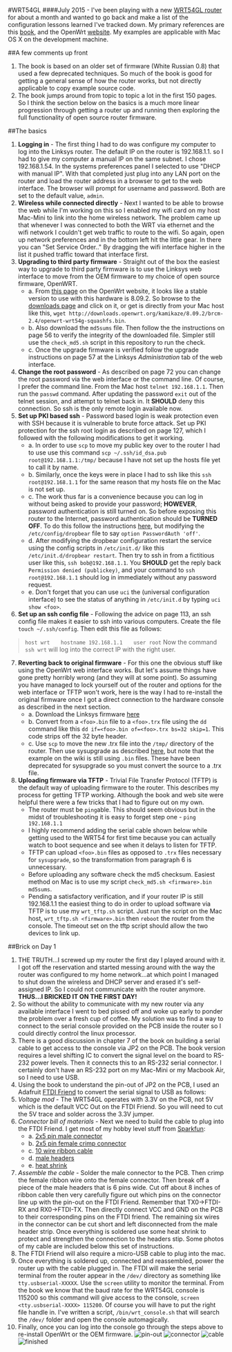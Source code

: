 #WRT54GL
####July 2015 - I've been playing with a new [WRT54GL router](http://www.amazon.com/Linksys-WRT54GL-Wireless-G-Broadband-Router/dp/B000BTL0OA/ref=sr_1_1?s=electronics&ie=UTF8&qid=1436047039&sr=1-1&keywords=wrt54gl) for about a month and wanted to go back and make a list of the configuration lessons learned I've tracked down.  My primary references are this [book](http://www.amazon.com/Linksys-WRT54G-Ultimate-Hacking-Asadoorian/dp/1597491667/ref=sr_1_1?s=books&ie=UTF8&qid=1436045407&sr=1-1&keywords=wrt54g), and the OpenWrt [website](openwrt.org).  My examples are applicable with Mac OS X on the development machine.

##A few comments up front
1. The book is based on an older set of firmware (White Russian 0.8) that used a few deprecated techniques.  So much of the book is good for getting a general sense of how the router works, but not directly applicable to copy example source code.
2. The book jumps around from topic to topic a lot in the first 150 pages.  So I think the section below on the basics is a much more linear progression through getting a router up and running then exploring the full functionality of open source router firmware.

##The basics
1. **Logging in** - The first thing I had to do was configure my computer to log into  the Linksys router.  The default IP on the router is 192.168.1.1. so I had to give my computer a manual IP on the same subnet. I chose 192.168.1.54.  In the systems preferences panel I selected to use "DHCP with manual IP".  With that completed just plug into any LAN port on the router and load the router address in a browser to get to the web interface.  The browser will prompt for username and password.  Both are set to the default value, `admin`.
2. **Wireless while connected directly** - Next I wanted to be able to browse the web while I'm working on this so I enabled my wifi card on my host Mac-Mini to link into the home wireless network.  The problem came up that whenever I was connected to both the WRT via ethernet and the wifi network I couldn't get web traffic to route to the wifi.  So again, open up network preferences and in the bottom left hit the little gear.  In there you can "Set Service Order.."  By dragging the wifi interface higher in the list it pushed traffic toward that interface first.
3. **Upgrading to third party firmware** - Straight out of the box the easiest way to upgrade to third party firmware is to use the Linksys web interface to move from the OEM firmware to my choice of open source firmware, OpenWRT.  
	* a. From [this page](http://wiki.openwrt.org/toh/linksys/wrt54g) on the OpenWrt website, it looks like a stable version to use with this hardware is 8.09.2.  So browse to the [downloads page](http://downloads.openwrt.org/kamikaze/8.09.2/brcm-2.4/) and click on it, or get is directly from your Mac host like this, `wget http://downloads.openwrt.org/kamikaze/8.09.2/brcm-2.4/openwrt-wrt54g-squashfs.bin`. 
	* b. Also download the `md5sums` file.  Then follow the the instructions on page 56 to verify the integrity of the downloaded file.  Simpler still use the `check_md5.sh` script in this repository to run the check.
	* c. Once the upgrade firmware is verified follow the upgrade instructions on page 57 at the Linksys *Administration* tab of the web interface.
4. **Change the root password** - As described on page 72 you can change the root password via the web interface or the command line.  Of course, I prefer the command line.  From the Mac host `telnet 192.168.1.1`.  Then run the `passwd` command.  After updating the password `exit` out of the telnet session, and attempt to telnet back in.  It **SHOULD** deny this connection.  So ssh is the only remote login available now.
5. **Set up PKI based ssh** - Password based login is weak protection even with SSH because it is vulnerable to brute force attack.  Set up PKI protection for the ssh root login as described on page 127, which I followed with the following modifications to get it working.
	* a. In order to use `scp` to move my public key over to the router I had to use use this command `scp ~/.ssh/id_dsa.pub root@192.168.1.1:/tmp/` because I have not set up the hosts file yet to call it by name.
	* b. Similarly, once the keys were in place I had to ssh like this `ssh root@192.168.1.1` for the same reason that my hosts file on the Mac is not set up.
	* c. The work thus far is a convenience because you can log in without being asked to provide your password; **HOWEVER**, password authentication is still turned on.  So before exposing this router to the Internet, password authentication should be **TURNED OFF**.  To do this follow the instructions [here](http://wiki.openwrt.org/oldwiki/dropbearpublickeyauthenticationhowto), but modifying the `/etc/config/dropbear` file to say `option PasswordAuth 'off'`.
	* d. After modifying the dropbear configuration restart the service using the config scripts in `/etc/init.d/` like this `/etc/init.d/dropbear restart`.  Then try to ssh in from a fictitious user like this, `ssh bob@192.168.1.1`.  You **SHOULD** get the reply back `Permission denied (publickey)`, and your command to `ssh root@192.168.1.1` should log in immediately without any password request.
	* e. Don't forget that you can use `uci` the (universal configuration interface) to see the status of anything in `/etc/init.d` by typing `uci show <foo>`.
6. **Set up an ssh config file** - Following the advice on page 113, an ssh config file makes it easier to ssh into various computers.  Create the file `touch ~/.ssh/config`.  Then edit this file as follows:
> `host wrt`
> `   hostname 192.168.1.1`
> `   user root`
Now the command `ssh wrt` will log into the correct IP with the right user.
7. **Reverting back to original firmware** - For this one the obvious stuff like using the OpenWrt web interface works.  But let's assume things have gone pretty horribly wrong (and they will at some point).  So assuming you have managed to lock yourself out of the router and options for the web interface or TFTP won't work, here is the way I had to re-install the original firmware once I got a direct connection to the hardware console as described in the next section.
	* a. Download the Linksys firmware [here](http://www.linksys.com/us/support-article?articleNum=148652)
	* b. Convert from a `<foo>.bin` file to a `<foo>.trx` file using the `dd` command like this `dd if=<foo>.bin of=<foo>.trx bs=32 skip=1`.  This code strips off the 32 byte header.
	* c. Use `scp` to move the new .trx file into the `/tmp/` directory of the router.  Then use sysupgrade as described [here](http://wiki.openwrt.org/doc/howto/generic.sysupgrade), but note that the example on the wiki is still using `.bin` files.  These have been deprecated for sysupgrade so you must convert the source to a .trx file.
8. **Uploading firmware via TFTP** - Trivial File Transfer Protocol (TFTP) is the default way of uploading firmware to the router.  This describes my process for getting TFTP working.  Although the book and web site were helpful there were a few tricks that I had to figure out on my own.
	* The router must be `ping`able.  This should seem obvious but in the midst of troubleshooting it is easy to forget step one - `ping 192.168.1.1`
	* I highly recommend adding the serial cable shown below while getting used to the WRT54 for first time because you can actually watch to boot sequence and see when it delays to listen for TFTP.
	* TFTP can upload `<foo>.bin` files as opposed to `.trx` files necessary for `sysupgrade`, so the transformation from paragraph 6 is unnecessary.
	* Before uploading any software check the md5 checksum.  Easiest method on Mac is to use my script `check_md5.sh <firmware>.bin md5sums`.
	* Pending a satisfactory verification, and if your router IP is still 192.168.1.1 the easiest thing to do in order to upload software via TFTP is to use my `wrt_tftp.sh` script.  Just run the script on the Mac host, `wrt_tftp.sh <firmware>.bin` then `reboot` the router from the console.  The timeout set on the tftp script should allow the two devices to link up. 
 
##Brick on Day 1
1. THE TRUTH...I screwed up my router the first day I played around with it. I got off the reservation and started messing around with the way the router was configured to my home network...at which point I managed to shut down the wireless and DHCP server and erased it's self-assigned IP. So I could not communicate with the router anymore. **THUS...I BRICKED IT ON THE FIRST DAY!**
2. So without the ability to communicate with my new router via any available interface I went to bed pissed off and woke up early to ponder the problem over a fresh cup of coffee.  My solution was to find a way to connect to the serial console provided on the PCB inside the router so I could directly control the linux processor.
3. There is a good discussion in chapter 7 of the book on building a serial cable to get access to the console via JP2 on the PCB.  The book version requires a level shifting IC to convert the signal level on the board to RS-232 power levels.  Then it connects this to an RS-232 serial connector.  I certainly don't have an RS-232 port on my Mac-Mini or my Macbook Air, so I need to use USB.
4. Using the book to understand the pin-out of JP2 on the PCB, I used an Adafruit [FTDI Friend](https://www.adafruit.com/products/284) to convert the serial signal to USB as follows: 
5. *Voltage mod* - The WRT54GL operates with 3.3V on the PCB, not 5V which is the default VCC Out on the FTDI Friend.  So you will need to cut the 5V trace and solder across the 3.3V jumper.
6. *Connector bill of materials* - Next we need to build the cable to plug into the FTDI Friend.  I get most of my hobby level stuff from [Sparkfun](sparkfun.com):
	* a. [2x5 pin male connector](https://www.sparkfun.com/products/8506)
	* b. [2x5 pin female crimp connector](https://www.sparkfun.com/products/10650)
	* c. [10 wire ribbon cable](https://www.sparkfun.com/products/10647)
	* d. [male headers](https://www.sparkfun.com/products/116)
	* e. [heat shrink](https://www.sparkfun.com/search/products?term=heat+shrink)
7. *Assemble the cable* - Solder the male connector to the PCB.  Then crimp the female ribbon wire onto the female connector.  Then break off a piece of the male headers that is 6 pins wide.  Cut off about 8 inches of ribbon cable then very carefully figure out which pins on the connector line up with the pin-out on the FTDI Friend.  Remember that TX0->FTDI-RX and RX0->FTDI-TX.  Then directly connect VCC and GND on the PCB to their corresponding pins on the FTDI friend.  The remaining six wires in the connector can be cut short and left disconnected from the male header strip.  Once everything is soldered use some heat shrink to protect and strengthen the connection to the headers stip.  Some photos of my cable are included below this set of instructions.
8. The FTDI Friend will also require a micro-USB cable to plug into the mac.
9. Once everything is soldered up, connected and reassembled, power the router up with the cable plugged in.  The FTDI will make the serial terminal from the router appear in the `/dev/` directory as something like `tty.usbserial-XXXXX`.  Use the `screen` utility to monitor the terminal.  From the book we know that the baud rate for the WRT54GL console is 115200 so this command will give access to the console, `screen <tty.usbserial-XXXX> 115200`.  Of course you will have to put the right file handle in.  I've written a script, `/bin/wrt_console.sh` that will search the `/dev/` folder and open the console automagically.
10. Finally, once you can log into the console go through the steps above to re-install OpenWrt or the OEM firmware.
![pin-out](images/wrt54gl_v11_serialport_.jpg)
![connector](images/connector.jpg)
![cable](images/cable.jpg)
![finished](images/finished.jpg)

